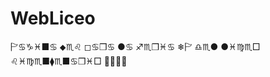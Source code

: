 # WebLiceo
🏱︎♋︎♑︎♓︎■︎♋︎ ⬥︎♏︎♌︎ ◻︎♋︎❒︎♋︎ ●︎♋︎ ♐︎♏︎❒︎♓︎♋︎ ❄︎🏱︎ ♎︎♏︎●︎ ●︎♓︎♍︎♏︎□︎ ♌︎♓︎♍︎♏︎■︎⧫︎♏︎■︎♋︎❒︎♓︎□︎ 📄︎📁︎📄︎🗄︎
